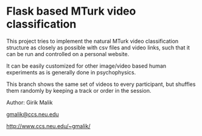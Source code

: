 # Flask based MTurk video classification

This project tries to implement the natural MTurk video classification structure as closely as possible with csv files and video links, such that it can be run and controlled on a personal website.


It can be easily customized for other image/video based human experiments as is generally done in psychophysics. 

This branch shows the same set of videos to every participant, but shuffles them randomly by keeping a track or order in the session.

Author: Girik Malik

gmalik@ccs.neu.edu

http://www.ccs.neu.edu/~gmalik/
